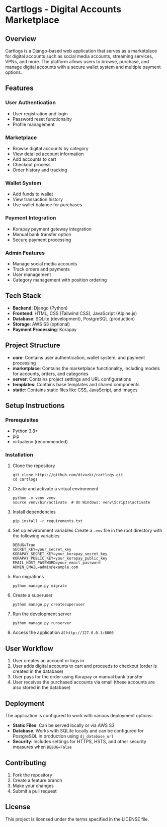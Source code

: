 # Cartlogs - Digital Accounts Marketplace

## Overview

Cartlogs is a Django-based web application that serves as a marketplace for digital accounts such as social media accounts, streaming services, VPNs, and more. The platform allows users to browse, purchase, and manage digital accounts with a secure wallet system and multiple payment options.

## Features

### User Authentication

- User registration and login
- Password reset functionality
- Profile management

### Marketplace

- Browse digital accounts by category
- View detailed account information
- Add accounts to cart
- Checkout process
- Order history and tracking

### Wallet System

- Add funds to wallet
- View transaction history
- Use wallet balance for purchases

### Payment Integration

- Korapay payment gateway integration
- Manual bank transfer option
- Secure payment processing

### Admin Features

- Manage social media accounts
- Track orders and payments
- User management
- Category management with position ordering

## Tech Stack

- **Backend**: Django (Python)
- **Frontend**: HTML, CSS (Tailwind CSS), JavaScript (Alpine.js)
- **Database**: SQLite (development), PostgreSQL (production)
- **Storage**: AWS S3 (optional)
- **Payment Processing**: Korapay

## Project Structure

- **core**: Contains user authentication, wallet system, and payment processing
- **marketplace**: Contains the marketplace functionality, including models for accounts, orders, and categories
- **server**: Contains project settings and URL configurations
- **templates**: Contains base templates and shared components
- **static**: Contains static files like CSS, JavaScript, and images

## Setup Instructions

### Prerequisites

- Python 3.8+
- pip
- virtualenv (recommended)

### Installation

1. Clone the repository

   ```
   git clone https://github.com/divuzki/cartlogs.git
   cd cartlogs
   ```

2. Create and activate a virtual environment

   ```
   python -m venv venv
   source venv/bin/activate  # On Windows: venv\Scripts\activate
   ```

3. Install dependencies

   ```
   pip install -r requirements.txt
   ```

4. Set up environment variables
   Create a `.env` file in the root directory with the following variables:

   ```
   DEBUG=True
   SECRET_KEY=your_secret_key
   KORAPAY_SECRET_KEY=your_korapay_secret_key
   KORAPAY_PUBLIC_KEY=your_korapay_public_key
   EMAIL_HOST_PASSWORD=your_email_password
   ADMIN_EMAIL=admin@example.com
   ```

5. Run migrations

   ```
   python manage.py migrate
   ```

6. Create a superuser

   ```
   python manage.py createsuperuser
   ```

7. Run the development server

   ```
   python manage.py runserver
   ```

8. Access the application at `http://127.0.0.1:8000`

## User Workflow

1. User creates an account or logs in
2. User adds digital accounts to cart and proceeds to checkout (order is created in the database)
3. User pays for the order using Korapay or manual bank transfer
4. User receives the purchased accounts via email (these accounts are also stored in the database)

## Deployment

The application is configured to work with various deployment options:

- **Static Files**: Can be served locally or via AWS S3
- **Database**: Works with SQLite locally and can be configured for PostgreSQL in production using `dj_database_url`
- **Security**: Includes settings for HTTPS, HSTS, and other security measures when `DEBUG=False`

## Contributing

1. Fork the repository
2. Create a feature branch
3. Make your changes
4. Submit a pull request

## License

This project is licensed under the terms specified in the LICENSE file.
